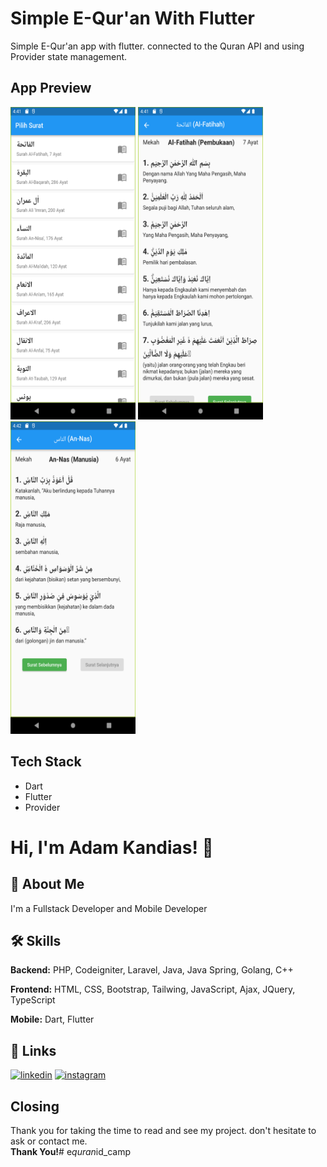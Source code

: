 # Simple E-Qur'an With Flutter

Simple E-Qur'an app with flutter. connected to the Quran API and using Provider state management.



## App Preview

<div>
  <img src="https://github.com/AdamKandias/e-quran-simple-flutter/blob/main/app_preview/Screenshot_1689154907.png" width="200" height="500" />
  <img src="https://github.com/AdamKandias/e-quran-simple-flutter/blob/main/app_preview/Screenshot_1689154918.png" width="200" height="500" />
  <img src="https://github.com/AdamKandias/e-quran-simple-flutter/blob/main/app_preview/Screenshot_1689154932.png" width="200" height="500" />
</div>



## Tech Stack

- Dart
- Flutter
- Provider


  
<h1>Hi, I'm Adam Kandias! 👋</h1>

## 🚀 About Me
I'm a Fullstack Developer and Mobile Developer

## 🛠 Skills
**Backend:** PHP, Codeigniter, Laravel, Java, Java Spring, Golang, C++

**Frontend:** HTML, CSS, Bootstrap, Tailwing, JavaScript, Ajax, JQuery, TypeScript

**Mobile:** Dart, Flutter

## 🔗 Links
[![linkedin](https://img.shields.io/badge/linkedin-0A66C2?style=for-the-badge&logo=linkedin&logoColor=white)](https://www.linkedin.com/in/adam-kandias/)
[![instagram](https://img.shields.io/badge/instagram-8a3ab9?style=for-the-badge&logo=instagram&logoColor=white)](https://www.instagram.com/adam_kandias/)

## Closing
Thank you for taking the time to read and see my project. don't hesitate to ask or contact me.</br>
<strong>Thank You!</strong>#   e _ q u r a n _ i d _ c a m p 
 
 
